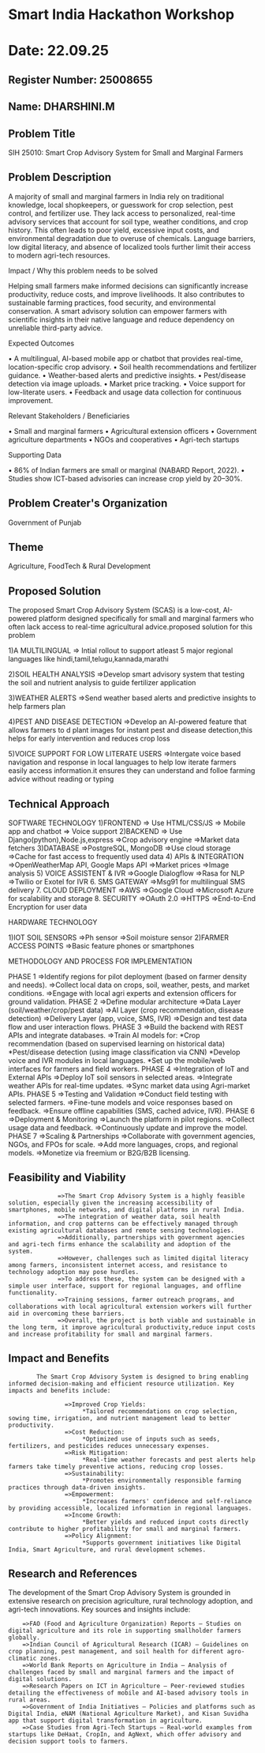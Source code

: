 # Smart India Hackathon Workshop
# Date: 22.09.25
## Register Number: 25008655
## Name: DHARSHINI.M
## Problem Title
SIH 25010: Smart Crop Advisory System for Small and Marginal Farmers
## Problem Description
A majority of small and marginal farmers in India rely on traditional knowledge, local shopkeepers, or guesswork for crop selection, pest control, and fertilizer use. They lack access to personalized, real-time advisory services that account for soil type, weather conditions, and crop history. This often leads to poor yield, excessive input costs, and environmental degradation due to overuse of chemicals. Language barriers, low digital literacy, and absence of localized tools further limit their access to modern agri-tech resources.

Impact / Why this problem needs to be solved

Helping small farmers make informed decisions can significantly increase productivity, reduce costs, and improve livelihoods. It also contributes to sustainable farming practices, food security, and environmental conservation. A smart advisory solution can empower farmers with scientific insights in their native language and reduce dependency on unreliable third-party advice.

Expected Outcomes

• A multilingual, AI-based mobile app or chatbot that provides real-time, location-specific crop advisory.
• Soil health recommendations and fertilizer guidance.
• Weather-based alerts and predictive insights.
• Pest/disease detection via image uploads.
• Market price tracking.
• Voice support for low-literate users.
• Feedback and usage data collection for continuous improvement.

Relevant Stakeholders / Beneficiaries

• Small and marginal farmers
• Agricultural extension officers
• Government agriculture departments
• NGOs and cooperatives
• Agri-tech startups

Supporting Data

• 86% of Indian farmers are small or marginal (NABARD Report, 2022).
• Studies show ICT-based advisories can increase crop yield by 20–30%.

## Problem Creater's Organization
Government of Punjab

## Theme
Agriculture, FoodTech & Rural Development

## Proposed Solution

The proposed Smart Crop Advisory System (SCAS) is a low-cost, AI-powered platform designed specifically for small and marginal farmers who often lack access to real-time agricultural advice.proposed solution for this problem

1)A MULTILINGUAL
      => Intial rollout to support atleast 5 major regional languages like hindi,tamil,telugu,kannada,marathi

2)SOIL HEALTH ANALYSIS
      =>Develop smart advisory system that testing the soil and nutrient analysis to guide fertilizer application  

3)WEATHER ALERTS 
      =>Send weather based alerts and predictive insights to help farmers plan

4)PEST AND DISEASE DETECTION
      =>Develop an AI-powered feature that allows farmers to d plant images for instant pest and disease detection,this helps for early intervention and reduces crop loss

5)VOICE SUPPORT FOR LOW LITERATE USERS
       =>Intergate voice based navigation and response in local languages to help low iterate farmers easily access information.it ensures they can understand and folloe farming advice without reading or typing

## Technical Approach

SOFTWARE TECHNOLOGY
1)FRONTEND
        => Use HTML/CSS/JS
        => Mobile app and chatbot
        => Voice support
2)BACKEND
        => Use Django(python),Node.js,express
        =>Crop advisory engine
        =>Market data fetchers
3)DATABASE
         =>PostgreSQL, MongoDB
         =>Use cloud storage
         =>Cache for fast access to frequently used data
4) APIs & INTEGRATION
         =>OpenWeatherMap API, Google Maps API
         =>Market prices
         =>Image analysis
5) VOICE ASSISTENT & IVR 
         =>Google Dialogflow 
         =>Rasa for NLP
         =>Twilio or Exotel for IVR
6. SMS GATEWAY
         =>Msg91 for multilingual SMS delivery
7. CLOUD DEPLOYMENT
         =>AWS 
         =>Google Cloud 
         =>Microsoft Azure for scalability and storage
8. SECURITY
         =>OAuth 2.0
         =>HTTPS
         =>End-to-End Encryption for user data

HARDWARE TECHNOLOGY

1)IOT SOIL SENSORS
              =>Ph sensor
              =>Soil moisture sensor
2)FARMER ACCESS POINTS
              =>Basic feature phones or smartphones

METHODOLOGY AND PROCESS FOR IMPLEMENTATION

 PHASE 1
       =>Identify regions for pilot deployment (based on farmer density and needs).
       =>Collect local data on crops, soil, weather, pests, and market conditions.
       =>Engage with local agri experts and extension officers for ground validation.
 PHASE 2
       =>Define modular architecture
       =>Data Layer (soil/weather/crop/pest data)
       =>AI Layer (crop recommendation, disease detection)
       =>Delivery Layer (app, voice, SMS, IVR)
       =>Design and test data flow and user interaction flows.
 PHASE 3
       =>Build the backend with REST APIs and integrate databases.
       =>Train AI models for:
               *Crop recommendation (based on supervised learning on historical data)
               *Pest/disease detection (using image classification via CNN)
               *Develop voice and IVR modules in local languages.
               *Set up the mobile/web interfaces for farmers and field workers.
 PHASE 4
      =>Integration of IoT and External APIs
      =>Deploy IoT soil sensors in selected areas.
      =>Integrate weather APIs for real-time updates.
      =>Sync market data using Agri-market APIs.
 PHASE 5
      =>Testing and Validation
      =>Conduct field testing with selected farmers.
      =>Fine-tune models and voice responses based on feedback.
      =>Ensure offline capabilities (SMS, cached advice, IVR).
 PHASE 6
      =>Deployment & Monitoring
      =>Launch the platform in pilot regions.
      =>Collect usage data and feedback.
      =>Continuously update and improve the model.
 PHASE 7
      =>Scaling & Partnerships
      =>Collaborate with government agencies, NGOs, and FPOs for scale.
      =>Add more languages, crops, and regional models.
      =>Monetize via freemium or B2G/B2B licensing.


## Feasibility and Viability
                  =>The Smart Crop Advisory System is a highly feasible solution, especially given the increasing accessibility of smartphones, mobile networks, and digital platforms in rural India.
                  =>The integration of weather data, soil health information, and crop patterns can be effectively managed through existing agricultural databases and remote sensing technologies.
                  =>Additionally, partnerships with government agencies and agri-tech firms enhance the scalability and adoption of the system.
                  =>However, challenges such as limited digital literacy among farmers, inconsistent internet access, and resistance to technology adoption may pose hurdles. 
                  =>To address these, the system can be designed with a simple user interface, support for regional languages, and offline functionality.
                  =>Training sessions, farmer outreach programs, and collaborations with local agricultural extension workers will further aid in overcoming these barriers.
                  =>Overall, the project is both viable and sustainable in the long term, it improve agricultural productivity,reduce input costs and increase profitability for small and marginal farmers.

## Impact and Benefits
            The Smart Crop Advisory System is designed to bring enabling informed decision-making and efficient resource utilization. Key impacts and benefits include:

                    =>Improved Crop Yields:
                         *Tailored recommendations on crop selection, sowing time, irrigation, and nutrient management lead to better productivity.
                    =>Cost Reduction:
                         *Optimized use of inputs such as seeds, fertilizers, and pesticides reduces unnecessary expenses.
                    =>Risk Mitigation:
                         *Real-time weather forecasts and pest alerts help farmers take timely preventive actions, reducing crop losses.
                    =>Sustainability:
                         *Promotes environmentally responsible farming practices through data-driven insights.
                    =>Empowerment:
                         *Increases farmers' confidence and self-reliance by providing accessible, localized information in regional languages.
                    =>Income Growth: 
                         *Better yields and reduced input costs directly contribute to higher profitability for small and marginal farmers.
                    =>Policy Alignment:
                         *Supports government initiatives like Digital India, Smart Agriculture, and rural development schemes.


## Research and References
The development of the Smart Crop Advisory System is grounded in extensive research on precision agriculture, rural technology adoption, and agri-tech innovations. Key sources and insights include:

        =>FAO (Food and Agriculture Organization) Reports – Studies on digital agriculture and its role in supporting smallholder farmers globally.
        =>Indian Council of Agricultural Research (ICAR) – Guidelines on crop planning, pest management, and soil health for different agro-climatic zones.
        =>World Bank Reports on Agriculture in India – Analysis of challenges faced by small and marginal farmers and the impact of digital solutions.
        =>Research Papers on ICT in Agriculture – Peer-reviewed studies detailing the effectiveness of mobile and AI-based advisory tools in rural areas.
        =>Government of India Initiatives – Policies and platforms such as Digital India, eNAM (National Agriculture Market), and Kisan Suvidha app that support digital transformation in agriculture.
        =>Case Studies from Agri-Tech Startups – Real-world examples from startups like DeHaat, CropIn, and AgNext, which offer advisory and decision support tools to farmers.
